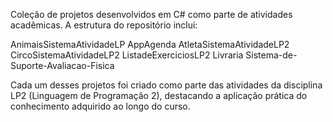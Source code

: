 Coleção de projetos desenvolvidos em C# como parte de atividades acadêmicas. A estrutura do repositório inclui:

AnimaisSistemaAtividadeLP
AppAgenda
AtletaSistemaAtividadeLP2
CircoSistemaAtividadeLP2
ListadeExerciciosLP2
Livraria
Sistema-de-Suporte-Avaliacao-Fisica

Cada um desses projetos foi criado como parte das atividades da disciplina LP2 (Linguagem de Programação 2), destacando a aplicação prática do conhecimento adquirido ao longo do curso.






